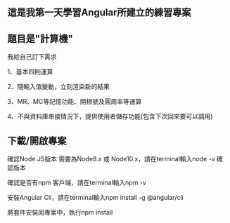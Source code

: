 ## 這是我第一天學習Angular所建立的練習專案

## 題目是"計算機"
我給自己訂下需求 

1、基本四則運算

2、隨輸入值變動，立刻渲染新的結果

3、MR、MC等記憶功能、開根號及圓周率等運算

4、不與資料庫串接情況下，提供使用者儲存功能(包含下次回來要可以調用)

## 下載/開啟專案

確認Node.JS版本 需要為Node8.x 或 Node10.x，請在terminal輸入node -v 確認版本

確認是否有npm 客戶端，請在terminal輸入npm -v

安裝Angular Cli，請在terminal輸入npm install -g @angular/cli

將套件安裝回專案中，執行npm install

